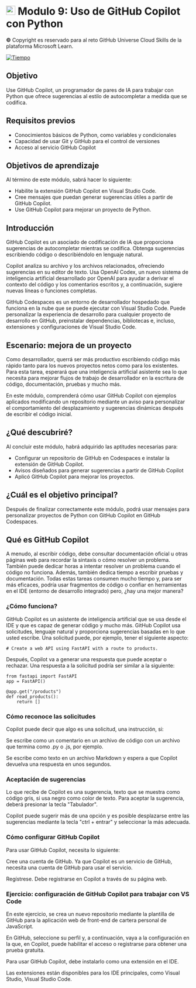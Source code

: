 # <img src="https://github.com/shimadasoftware/learning-git-and-github/assets/73977456/4be39eb9-ab19-436e-b93b-1aeeab60ae3e" alt="Italian Trulli" style="width:25px;height:25px;"> Modulo 9: Uso de GitHub Copilot con Python

**©** Copyright es reservado para al reto GitHub Universe Cloud Skills de la plataforma Microsoft Learn.

[![Tiempo](https://img.shields.io/badge/Tiempo-22%20minutos-blue.svg)](https://learn.microsoft.com/es-mx/training/paths/intro-to-vc-git/)

## Objetivo

Use GitHub Copilot, un programador de pares de IA para trabajar con Python que ofrece sugerencias al estilo de autocompletar a medida que se codifica.

## Requisitos previos

- Conocimientos básicos de Python, como variables y condicionales
- Capacidad de usar Git y GitHub para el control de versiones
- Acceso al servicio GitHub Copilot

## Objetivos de aprendizaje

Al término de este módulo, sabrá hacer lo siguiente:

- Habilite la extensión GitHub Copilot en Visual Studio Code.
- Cree mensajes que puedan generar sugerencias útiles a partir de GitHub Copilot.
- Use GitHub Copilot para mejorar un proyecto de Python.

## Introducción

GitHub Copilot es un asociado de codificación de IA que proporciona sugerencias de autocompletar mientras se codifica. Obtenga sugerencias escribiendo código o describiéndolo en lenguaje natural.

Copilot analiza su archivo y los archivos relacionados, ofreciendo sugerencias en su editor de texto. Usa OpenAI Codex, un nuevo sistema de inteligencia artificial desarrollado por OpenAI para ayudar a derivar el contexto del código y los comentarios escritos y, a continuación, sugiere nuevas líneas o funciones completas.

GitHub Codespaces es un entorno de desarrollador hospedado que funciona en la nube que se puede ejecutar con Visual Studio Code. Puede personalizar la experiencia de desarrollo para cualquier proyecto de desarrollo en GitHub, preinstalar dependencias, bibliotecas e, incluso, extensiones y configuraciones de Visual Studio Code.

## Escenario: mejora de un proyecto

Como desarrollador, querrá ser más productivo escribiendo código más rápido tanto para los nuevos proyectos netos como para los existentes. Para esta tarea, esperará que una inteligencia artificial asistente sea lo que necesita para mejorar flujos de trabajo de desarrollador en la escritura de código, documentación, pruebas y mucho más.

En este módulo, comprenderá cómo usar GitHub Copilot con ejemplos aplicados modificando un repositorio mediante un aviso para personalizar el comportamiento del desplazamiento y sugerencias dinámicas después de escribir el código inicial.

## ¿Qué descubriré?

Al concluir este módulo, habrá adquirido las aptitudes necesarias para:

- Configurar un repositorio de GitHub en Codespaces e instalar la extensión de GitHub Copilot.
- Avisos diseñados para generar sugerencias a partir de GitHub Copilot
- Aplicó GitHub Copilot para mejorar los proyectos.

## ¿Cuál es el objetivo principal?

Después de finalizar correctamente este módulo, podrá usar mensajes para personalizar proyectos de Python con GitHub Copilot en GitHub Codespaces.

## Qué es GitHub Copilot

A menudo, al escribir código, debe consultar documentación oficial u otras páginas web para recordar la sintaxis o cómo resolver un problema. También puede dedicar horas a intentar resolver un problema cuando el código no funciona. Además, también dedica tiempo a escribir pruebas y documentación. Todas estas tareas consumen mucho tiempo y, para ser más eficaces, podría usar fragmentos de código o confiar en herramientas en el IDE (entorno de desarrollo integrado) pero, ¿hay una mejor manera?

### ¿Cómo funciona?

GitHub Copilot es un asistente de inteligencia artificial que se usa desde el IDE y que es capaz de generar código y mucho más. GitHub Copilot usa solicitudes, lenguaje natural y proporciona sugerencias basadas en lo que usted escribe. Una solicitud puede, por ejemplo, tener el siguiente aspecto:

```
# Create a web API using FastAPI with a route to products.
```

Después, Copilot va a generar una respuesta que puede aceptar o rechazar. Una respuesta a la solicitud podría ser similar a la siguiente:

```
from fastapi import FastAPI
app = FastAPI()

@app.get("/products")
def read_products():
    return []
```

### Cómo reconoce las solicitudes

Copilot puede decir que algo es una solicitud, una instrucción, si:

Se escribe como un comentario en un archivo de código con un archivo que termina como .py o .js, por ejemplo.

Se escribe como texto en un archivo Markdown y espera a que Copilot devuelva una respuesta en unos segundos.

### Aceptación de sugerencias

Lo que recibe de Copilot es una sugerencia, texto que se muestra como código gris, si usa negro como color de texto. Para aceptar la sugerencia, deberá presionar la tecla "Tabulador".

Copilot puede sugerir más de una opción y es posible desplazarse entre las sugerencias mediante la tecla "ctrl + entrar" y seleccionar la más adecuada.

### Cómo configurar GitHub Copilot

Para usar GitHub Copilot, necesita lo siguiente:

Cree una cuenta de GitHub. Ya que Copilot es un servicio de GitHub, necesita una cuenta de GitHub para usar el servicio.

Regístrese. Debe registrarse en Copilot a través de su página web.

### Ejercicio: configuración de GitHub Copilot para trabajar con VS Code

En este ejercicio, se crea un nuevo repositorio mediante la plantilla de GitHub para la aplicación web de front-end de cartera personal de JavaScript.



En GitHub, seleccione su perfil y, a continuación, vaya a la configuración en la que, en Copilot, puede habilitar el acceso o registrarse para obtener una prueba gratuita.

Para usar GitHub Copilot, debe instalarlo como una extensión en el IDE.

Las extensiones están disponibles para los IDE principales, como Visual Studio, Visual Studio Code.
